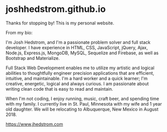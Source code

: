 # joshhedstrom.github.io

Thanks for stopping by! This is my personal website.

From my bio:

I'm Josh Hedstrom, and I'm a passionate problem solver and full stack developer. I have experience in HTML, CSS, JavaScript, jQuery, Ajax, Node.js, Express.js, MongoDB, MySQL, Sequelize and Firebase, as well as Bootstrap and Materialize.

Full Stack Web Development enables me to utilize my artistic and logical abilities to thoughtfully engineer precision applications that are efficient, intuitive, and maintainable. I'm a hard worker and a quick learner; I'm creative, energetic, logical and always curious. I am passionate about writing clean code that is easy to read and maintain.

When I'm not coding, I enjoy running, music, craft beer, and spending time with my family. I currently live in St. Paul, Minnesota with my wife and 1 year old daughter. We will be relocating to Albuquerque, New Mexico in August 2018.

https://www.jhedstrom.com